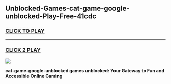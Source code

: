 
## Unblocked-Games-cat-game-google-unblocked-Play-Free-41cdc
<h3>
<a href="https://premium76.site?title=cat-game-google-unblocked&ref=09A">CLICK TO PLAY</a></h3>
<hr>

<h3>
<a href="https://premium76.site?title=cat-game-google-unblocked&ref=09A">CLICK 2 PLAY</a>
  
</h3>

<a href="https://premium76.site?title=cat-game-google-unblocked&ref=09A"><img src="https://clearcache.store/games.png"></a>


**cat-game-google-unblocked games unblocked: Your Gateway to Fun and Accessible Online Gaming**
